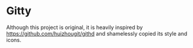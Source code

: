 # Gitty
Although this project is original, it is heavily inspired by https://github.com/huizhougit/githd 
and shamelessly copied its style and icons.
